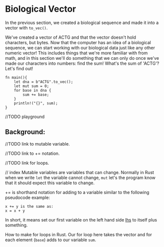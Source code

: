# Biological Vector

In the previous section, we created a biological sequence and made it into a vector with `to_vec()`. 

We've created a vector of ACTG and that the vector doesn't hold characters, but bytes. Now that the computer has an idea of a biological sequence, we can start working with our biological data just like any other numeric vector! This includes things that we're more familiar with from math, and in this section we'll do something that we can only do once we've made our characters into numbers: find the sum! What's the sum of 'ACTG'? Let's find out!

```
fn main(){
    let dna = b"ACTG".to_vec();
    let mut sum = 0;
    for base in dna {
        sum += base;
    }
    println!("{}", sum);
}
```

//TODO playground

## Background: 



//TODO link to mutable variable. 

//TODO link to += notation.

//TODO link for loops.

// index 
Mutable variables are variables that can change. Normally in Rust when we write `let` the variable cannot change, `mut` let's the program know that it should expect this variable to change. 

+= is shorthand notation for adding to a variable similar to the following pseudocode example:
```
x += y is the same as:
x = x + y
```

In short, it means set our first variable on the left hand side [lhs]() to itself plus something.


How to make for loops in Rust. Our for loop here takes the vector and for each element (`base`) adds to our variable `sum`.

